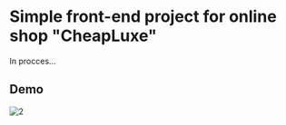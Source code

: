 # Simple front-end project for online shop "CheapLuxe"
In procces...

## Demo
![2](https://user-images.githubusercontent.com/75179050/168051299-e74a97d1-9671-44a1-b705-6ba052337e3f.jpg)

